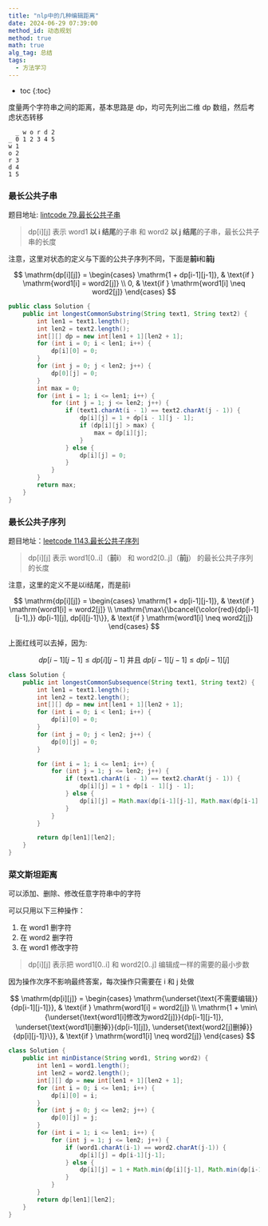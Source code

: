 ```yaml
---
title: "nlp中的几种编辑距离"
date: 2024-06-29 07:39:00
method_id: 动态规划
method: true
math: true
alg_tag: 总结
tags:
  - 方法学习
---
```


* toc
{:toc}

度量两个字符串之间的距离，基本思路是 dp，均可先列出二维 dp 数组，然后考虑状态转移
```text
  _ w o r d 2
_ 0 1 2 3 4 5
w 1
o 2
r 3
d 4
1 5
```

### 最长公共子串

题目地址: [lintcode 79.最长公共子串](https://www.lintcode.com/problem/79/)

>dp[i][j] 表示 word1 **以 i 结尾**的子串 和 word2 **以 j 结尾**的子串，最长公共子串的长度

注意，这里对状态的定义与下面的公共子序列不同，下面是**前i**和**前j**

$$
\mathrm{dp[i][j]} =
\begin{cases}
\mathrm{1 + dp[i-1][j-1]}, & \text{if } \mathrm{word1[i] = word2[j]} \\
0, & \text{if } \mathrm{word1[i] \neq word2[j]}
\end{cases}
$$

```java
public class Solution {
    public int longestCommonSubstring(String text1, String text2) {
        int len1 = text1.length();
        int len2 = text2.length();
        int[][] dp = new int[len1 + 1][len2 + 1];
        for (int i = 0; i < len1; i++) {
            dp[i][0] = 0;
        }
        for (int j = 0; j < len2; j++) {
            dp[0][j] = 0;
        }
        int max = 0;
        for (int i = 1; i <= len1; i++) {
            for (int j = 1; j <= len2; j++) {
                if (text1.charAt(i - 1) == text2.charAt(j - 1)) {
                    dp[i][j] = 1 + dp[i - 1][j - 1];
                    if (dp[i][j] > max) {
                        max = dp[i][j];
                    }
                } else {
                    dp[i][j] = 0;
                }
            }
        }
        return max;
    }
}
```

### 最长公共子序列

题目地址：[leetcode 1143.最长公共子序列](https://leetcode.cn/problems/longest-common-subsequence/)

>dp[i][j] 表示 word1[0..i]（**前i**） 和 word2[0..j]（**前j**） 的最长公共子序列的长度

注意，这里的定义不是以i结尾，而是前i

$$
\mathrm{dp[i][j]} =
\begin{cases}
\mathrm{1 + dp[i-1][j-1]}, & \text{if } \mathrm{word1[i] = word2[j]} \\
\mathrm{\max\{\bcancel{\color{red}{dp[i-1][j-1],}} dp[i-1][j], dp[i][j-1]\}}, & \text{if } \mathrm{word1[i] \neq word2[j]}
\end{cases}
$$

上面红线可以去掉，因为:

$$
dp[i-1][j-1] \leq dp[i][j-1] \text{  并且  } dp[i-1][j-1] \leq dp[i-1][j]
$$

```java
class Solution {
    public int longestCommonSubsequence(String text1, String text2) {
        int len1 = text1.length();
        int len2 = text2.length();
        int[][] dp = new int[len1 + 1][len2 + 1];
        for (int i = 0; i < len1; i++) {
            dp[i][0] = 0;
        }
        for (int j = 0; j < len2; j++) {
            dp[0][j] = 0;
        }

        for (int i = 1; i <= len1; i++) {
            for (int j = 1; j <= len2; j++) {
                if (text1.charAt(i - 1) == text2.charAt(j - 1)) {
                    dp[i][j] = 1 + dp[i - 1][j - 1];
                } else {
                    dp[i][j] = Math.max(dp[i-1][j-1], Math.max(dp[i-1][j], dp[i][j-1]));
                }
            }
        }

        return dp[len1][len2];
    }
}
```

### 菜文斯坦距离

可以添加、删除、修改任意字符串中的字符

可以只用以下三种操作：
1. 在 word1 删字符
2. 在 word2 删字符
3. 在 word1 修改字符

>dp[i][j] 表示把 word1[0..i] 和 word2[0..j] 编辑成一样的需要的最小步数

因为操作次序不影响最终答案，每次操作只需要在 i 和 j 处做

$$
\mathrm{dp[i][j]} =
\begin{cases}
\mathrm{\underset{\text{不需要编辑}}{dp[i-1][j-1]}}, & \text{if } \mathrm{word1[i] = word2[j]} \\
\mathrm{1 + \min\{\underset{\text{word1[i]修改为word2[j]}}{dp[i-1][j-1]}, \underset{\text{word1[i]删掉}}{dp[i-1][j]}, \underset{\text{word2[j]删掉}}{dp[i][j-1]}\}}, & \text{if } \mathrm{word1[i] \neq word2[j]}
\end{cases}
$$

```java
class Solution {
    public int minDistance(String word1, String word2) {
        int len1 = word1.length();
        int len2 = word2.length();
        int[][] dp = new int[len1 + 1][len2 + 1];
        for (int i = 0; i <= len1; i++) {
            dp[i][0] = i;
        }
        for (int j = 0; j <= len2; j++) {
            dp[0][j] = j;
        }
        for (int i = 1; i <= len1; i++) {
            for (int j = 1; j <= len2; j++) {
                if (word1.charAt(i-1) == word2.charAt(j-1)) {
                    dp[i][j] = dp[i-1][j-1];
                } else {
                    dp[i][j] = 1 + Math.min(dp[i][j-1], Math.min(dp[i-1][j], dp[i-1][j-1]));
                }
            }
        }
        return dp[len1][len2];
    }
}
```
